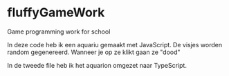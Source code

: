 # fluffyGameWork
Game programming work for school

In deze code heb ik een aquariu gemaakt met JavaScript. 
De visjes worden random gegenereerd.
Wanneer je op ze klikt gaan ze "dood"

In de tweede file heb ik het aquarion omgezet naar TypeScript.
